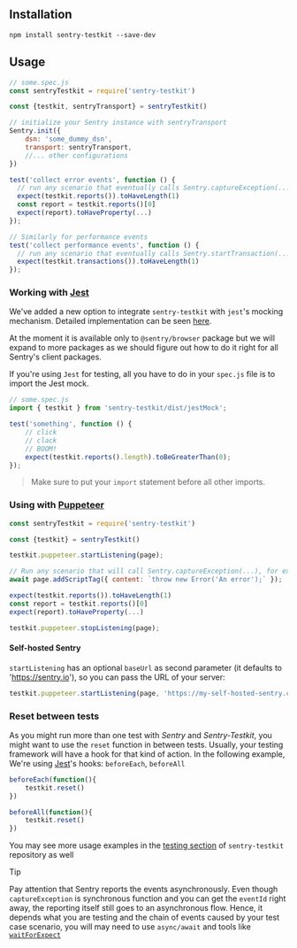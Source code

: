 
## Installation
```
npm install sentry-testkit --save-dev
```

## Usage
```javascript
// some.spec.js
const sentryTestkit = require('sentry-testkit')

const {testkit, sentryTransport} = sentryTestkit()

// initialize your Sentry instance with sentryTransport
Sentry.init({
    dsn: 'some_dummy_dsn',
    transport: sentryTransport,
    //... other configurations
})

test('collect error events', function () {
  // run any scenario that eventually calls Sentry.captureException(...)
  expect(testkit.reports()).toHaveLength(1)
  const report = testkit.reports()[0]
  expect(report).toHaveProperty(...)
});

// Similarly for performance events
test('collect performance events', function () {
  // run any scenario that eventually calls Sentry.startTransaction(...)
  expect(testkit.transactions()).toHaveLength(1)
});
```

### Working with []() [Jest](https://jestjs.io/en/)
We've added a new option to integrate `sentry-testkit` with `jest`'s mocking mechanism. Detailed implementation can be seen [here](https://github.com/wix/sentry-testkit/blob/master/src/jestMock.js).

At the moment it is available only to `@sentry/browser` package but we will expand to more packages as we should figure out how to do it right for all Sentry's client packages.

If you're using `Jest` for testing, all you have to do in your `spec.js` file is to import the Jest mock.
```javascript
// some.spec.js
import { testkit } from 'sentry-testkit/dist/jestMock';

test('something', function () {
    // click
    // clack
    // BOOM!
    expect(testkit.reports().length).toBeGreaterThan(0);
});
```
> Make sure to put your `import` statement before all other imports.

### Using with []() [Puppeteer](https://pptr.dev/)
```javascript
const sentryTestkit = require('sentry-testkit')

const {testkit} = sentryTestkit()

testkit.puppeteer.startListening(page);

// Run any scenario that will call Sentry.captureException(...), for example:
await page.addScriptTag({ content: `throw new Error('An error');` });

expect(testkit.reports()).toHaveLength(1)
const report = testkit.reports()[0]
expect(report).toHaveProperty(...)

testkit.puppeteer.stopListening(page);
```

#### Self-hosted Sentry

`startListening` has an optional `baseUrl` as second parameter (it defaults to 'https://sentry.io'), so you can pass the URL of your server:
```javascript
testkit.puppeteer.startListening(page, 'https://my-self-hosted-sentry.com');
```

### Reset between tests
As you might run more than one test with *Sentry* and *Sentry-Testkit*, you might want to use the `reset` function in between tests.
Usually, your testing framework will have a hook for that kind of action. In the following example, We're using [Jest](https://jestjs.io/docs/en/api.html)'s hooks: `beforeEach`, `beforeAll`
```javascript
beforeEach(function(){
    testkit.reset()
})
```
```javascript
beforeAll(function(){
    testkit.reset()
})
```

You may see more usage examples in the [testing section](https://github.com/wix/sentry-testkit/tree/master/test) of `sentry-testkit` repository as well

> [!TIP]
> Pay attention that Sentry reports the events asynchronously.
Even though `captureException` is synchronous function and you can get the `eventId` right away, the reporting itself still goes to an asynchronous flow.
Hence, it depends what you are testing and the chain of events caused by your test case scenario,
you will may need to use `async/await` and tools like [`waitForExpect`](https://www.npmjs.com/package/wait-for-expect)
